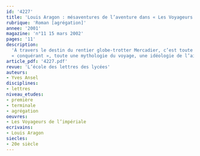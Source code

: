 ```yaml
---
id: '4227'
title: 'Louis Aragon : mésaventures de l’aventure dans « Les Voyageurs de l’impériale »'
rubrique: 'Roman [agrégation]'
annee: '2001'
magazine: 'n°11 15 mars 2002'
pages: '11'
description: 
  'À travers le destin du rentier globe-trotter Mercadier, c’est toute une représentation du
  « conquérant », toute une mythologie du voyage, une idéologie de l’ailleurs et de l’aventure qu’Aragon met à mal dans « Les Voyageurs de l’impériale ».'
article_pdf: '4227.pdf'
revue: 'L’école des lettres des lycées'
auteurs:
- Yves Ansel
disciplines:
- lettres
niveau_etudes:
- première
- terminale
- agrégation
oeuvres:
- Les Voyageurs de l’impériale
ecrivains:
- Louis Aragon
siecles:
- 20e siècle
---
```

